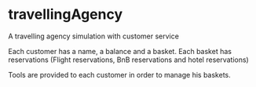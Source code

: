 # travellingAgency
A travelling agency simulation with customer service

Each customer has a name, a balance and a basket. 
Each basket has reservations (Flight reservations, BnB reservations and hotel reservations)

Tools are provided to each customer in order to manage his baskets. 
